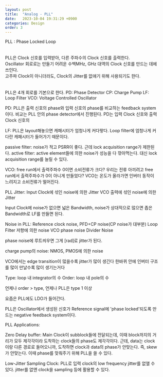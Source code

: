 ```yaml
---
layout: post
title:  "Analog - PLL"
date:   2023-10-04 19:31:29 +0900
categories: Design
order: 3
---
```


PLL : Phase Locked Loop<br>
<br>
<br>
PLL은 Clock 신호를 입력받아, 다른 주파수의 Clock 신호를 출력한다.<br>
Oscillator 회로로는 만들기 어려운 수백MHz, GHz 대역의 Clock 신호를 만드는 데에 쓰인다.<br>
고주파 Clock이 아니더라도, Clock의 Jitter를 없애기 위해 사용되기도 한다.<br>
<br>
<br>
PLL은 4개 회로를 기본으로 한다.
PD: Phase Detector
CP: Charge Pump
LF: Loop Filter
VCO: Voltage Controlled Oscillator


PD:
PLL은 출력 신호의 phase와 입력 신호의 phase를 비교하는 feedback system이다.
비교는 PLL 안의 phase detector에서 진행된다.
PD는 입력 Clock 신호와 출력 Clock 신호의 


LF:
PLL은 layout해놓으면 캐패시터가 엄청나게 커다랗다.
Loop filter에 엄청나게 커다란 캐패시터가 들어가기 때문이다.

passive filter: noise가 적고 PSRR이 좋다. 근데 lock acquisition range가 제한된다.
active filter: active element들에 의한 noise가 성능을 다 깎아먹는다. 대신 lock acquisition range를 늘릴 수 있다.


VCO:
free run에서 출력주파수 0이면 소비전류가 크다?
우리는 전류 아끼려고 free run에서 출력주파수가 0이 아니게 만들었다?
VCO는 온도가 올라가면 인버터 동작이 느려지고 소비전류가 떨어진다.


PLL Jitter:
Input Clock에 섞인 noise에 의한 Jitter
VCO 출력에 섞인 noise에 의한 Jitter

Input Clock에 noise가 없으면 넓은 Bandwidth,
noise가 상대적으로 많으면 좁은 Bandwidth로 LF를 만들면 된다.


Noise in PLL:
Reference clock noise,
PFD+CP noise(CP noise가 대부분)
Loop Filter 저항에 의한 noise
VCO phase noise
Divider Noise

phase noise에 루트씌우면 그게 [rad]로 jitter가 된다.

charge pump의 noise: NMOS, PMOS에 의한 noise

VCO에서는 edge transition이 많을수록 jitter가 많이 생긴다
한바퀴 안에 인버터 구조를 많이 만날수록 많이 생기는거다


Type: loop 내 integrator의 수
Order: loop 내 pole의 수

언제나 order > type,
언제나 PLL은 type 1 이상


요즘은 PLL에도 LDO가 들어간다.



PLL은 Oscillator에서 생성된 신호가 Reference signal에 'phase locked'되도록 만드는 negative feedback system이다.

PLL Applications:

Zero Delay buffer:
Main Clock이 subblock들에 전달되는데, 이때 block까지의 거리가 모두 제각각이라 도착하는 clock들의 phase도 제각각이다.
근데, data는 clock이랑 다른 경로로 들어오니까, 도착하면 clock과 data의 phase가 안맞는다. 즉, skew가 안맞는다.
이때 phase를 맞춰주기 위해 PLL을 쓸 수 있다.

Low-Jitter Sampling Clock:
PLL로 입력 clock의 low frequency jitter를 없앨 수 있다.
jitter를 없앤 clock을 sampling 등에 활용할 수 있다.

